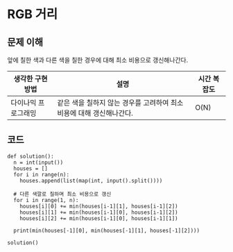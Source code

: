 # RGB 거리

## 문제 이해
앞에 칠한 색과 다른 색을 칠한 경우에 대해 최소 비용으로 갱신해나간다.

|생각한 구현 방법|설명|시간 복잡도|
|-|-|-|
|다이나믹 프로그래밍|같은 색을 칠하지 않는 경우를 고려하여 최소 비용에 대해 갱신해나간다.|O(N)|

## 코드
```
def solution():
  n = int(input())
  houses = []
  for i in range(n):
    houses.append(list(map(int, input().split())))

  # 다른 색깔로 칠하며 최소 비용으로 갱신
  for i in range(1, n):
    houses[i][0] += min(houses[i-1][1], houses[i-1][2])
    houses[i][1] += min(houses[i-1][0], houses[i-1][2])
    houses[i][2] += min(houses[i-1][0], houses[i-1][1])
  
  print(min(houses[-1][0], min(houses[-1][1], houses[-1][2])))
  
solution()
```
